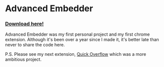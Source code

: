# Advanced Embedder

### [Download here!](https://chrome.google.com/webstore/detail/advanced-embedder-for-you/odifiogjabgjhgkodimeiikghfgpfaoh)

Advanced Embedder was my first personal project and my first chrome extension. Although it's been over a year since I made it, it's better late than never to share the code here.

P.S. Please see my next extension, [Quick Overflow](https://github.com/noamhacker/quick-overflow) which was a more ambitious project.
